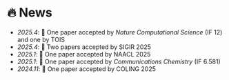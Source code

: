 # 🔥 News
- *2025.4*: 🎉 One paper accepted by *Nature Computational Science* (IF 12) and one by TOIS
- *2025.4*: 🎉 Two papers accepted by SIGIR 2025
- *2025.1*: 🎉 One paper accepted by NAACL 2025
- *2025.1*: 🎉 One paper accepted by *Communications Chemistry* (IF 6.581)
- *2024.11*: 🎉 One paper accepted by COLING 2025
